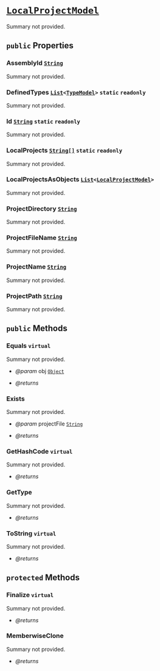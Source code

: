 # <code><a href="LocalProjectModel.md">LocalProjectModel</a></code>

Summary not provided.

## `public` Properties

### AssemblyId <code><a href="..\..\..\System\String.md">String</a></code>

Summary not provided.

### DefinedTypes <code><a href="..\..\..\System\Collections\Generic\List.md">List</a><<a href="Language\TypeModel.md">TypeModel</a>></code> `static` `readonly`

Summary not provided.

### Id <code><a href="..\..\..\System\String.md">String</a></code> `static` `readonly`

Summary not provided.

### LocalProjects <code><a href="..\..\..\System\String[].md">String[]</a></code> `static` `readonly`

Summary not provided.

### LocalProjectsAsObjects <code><a href="..\..\..\System\Collections\Generic\List.md">List</a><<a href="LocalProjectModel.md">LocalProjectModel</a>></code>

Summary not provided.

### ProjectDirectory <code><a href="..\..\..\System\String.md">String</a></code>

Summary not provided.

### ProjectFileName <code><a href="..\..\..\System\String.md">String</a></code>

Summary not provided.

### ProjectName <code><a href="..\..\..\System\String.md">String</a></code>

Summary not provided.

### ProjectPath <code><a href="..\..\..\System\String.md">String</a></code>

Summary not provided.



## `public` Methods

### Equals `virtual`

Summary not provided.

- *@param* obj <code><a href="..\..\..\System\Object.md">Object</a></code>

- *@returns* 

### Exists

Summary not provided.

- *@param* projectFile <code><a href="..\..\..\System\String.md">String</a></code>

- *@returns* 

### GetHashCode `virtual`

Summary not provided.

- *@returns* 

### GetType

Summary not provided.

- *@returns* 

### ToString `virtual`

Summary not provided.

- *@returns* 

## `protected` Methods

### Finalize `virtual`

Summary not provided.

- *@returns* 

### MemberwiseClone

Summary not provided.

- *@returns* 